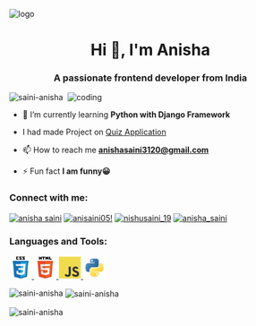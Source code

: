 ![logo]()
<h1 align="center">Hi 👋, I'm Anisha</h1>
<h3 align="center">A passionate frontend developer from India</h3>
<img align = "right" alt = "coding" width="400" src="https://jonchaisson.com/wp-content/uploads/2020/12/k-on.gif?w=640">
<p align="left"> <img src="https://komarev.com/ghpvc/?username=saini-anisha&label=Profile%20views&color=0e75b6&style=flat" alt="saini-anisha" /> </p>

- 🌱 I’m currently learning **Python with Django Framework**

- I had made Project on [Quiz Application](https://saini-anisha.github.io/Quiz/)

- 📫 How to reach me **anishasaini3120@gmail.com**

- ⚡ Fun fact **I am funny😀**

<h3 align="left">Connect with me:</h3>
<p align="left">
<a href="https://linkedin.com/in/anisha saini" target="blank"><img align="center" src="https://raw.githubusercontent.com/rahuldkjain/github-profile-readme-generator/master/src/images/icons/Social/linked-in-alt.svg" alt="anisha saini" height="30" width="40" /></a>
<a href="https://kaggle.com/anisaini05!" target="blank"><img align="center" src="https://raw.githubusercontent.com/rahuldkjain/github-profile-readme-generator/master/src/images/icons/Social/kaggle.svg" alt="anisaini05!" height="30" width="40" /></a>
<a href="https://instagram.com/nishusaini_19" target="blank"><img align="center" src="https://raw.githubusercontent.com/rahuldkjain/github-profile-readme-generator/master/src/images/icons/Social/instagram.svg" alt="nishusaini_19" height="30" width="40" /></a>
<a href="https://www.leetcode.com/anisha_saini" target="blank"><img align="center" src="https://raw.githubusercontent.com/rahuldkjain/github-profile-readme-generator/master/src/images/icons/Social/leet-code.svg" alt="anisha_saini" height="30" width="40" /></a>
</p>

<h3 align="left">Languages and Tools:</h3>
<p align="left"> <a href="https://www.w3schools.com/css/" target="_blank" rel="noreferrer"> <img src="https://raw.githubusercontent.com/devicons/devicon/master/icons/css3/css3-original-wordmark.svg" alt="css3" width="40" height="40"/> </a> <a href="https://www.w3.org/html/" target="_blank" rel="noreferrer"> <img src="https://raw.githubusercontent.com/devicons/devicon/master/icons/html5/html5-original-wordmark.svg" alt="html5" width="40" height="40"/> </a> <a href="https://developer.mozilla.org/en-US/docs/Web/JavaScript" target="_blank" rel="noreferrer"> <img src="https://raw.githubusercontent.com/devicons/devicon/master/icons/javascript/javascript-original.svg" alt="javascript" width="40" height="40"/> </a> <a href="https://www.python.org" target="_blank" rel="noreferrer"> <img src="https://raw.githubusercontent.com/devicons/devicon/master/icons/python/python-original.svg" alt="python" width="40" height="40"/> </a> </p>

<p><img align="left" src="https://github-readme-stats.vercel.app/api/top-langs?username=saini-anisha&show_icons=true&locale=en&layout=compact" alt="saini-anisha" /></p>

<p>&nbsp;<img align="center" src="https://github-readme-stats.vercel.app/api?username=saini-anisha&show_icons=true&locale=en" alt="saini-anisha" /></p>

<p><img align="center" src="https://github-readme-streak-stats.herokuapp.com/?user=saini-anisha&" alt="saini-anisha" /></p>
